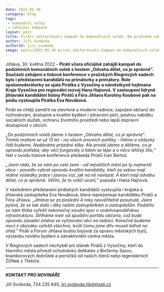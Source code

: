 ```yaml
---
date: 2022-05-30
category: blog
tags:
 - komunální volby
 - zahájení kampaně
layout: post
title: Piráti odstartovali kampaň do komunálních voleb. Na pražském zahájení nechyběli ani Piráti z Vysočiny
author: Jiří Svoboda
authorId: jiri.svoboda
image: posts/2022-05-30-pirati-odstartovali-kampan-do-komunalnich-voleb-na-prazskem-zahajeni-nechybeli-ani-pirati-z-vysociny.jpg
---
```


Jihlava, 30. května 2022 – **Piráti včera oficiálně zahájili kampaň do podzimních komunálních voleb s heslem „Odvaha dělat, co je správné”. Součástí zahájení a tiskové konference v pražských Riegrových sadech bylo i představení kandidátů na primátorky a primátory. Role spolumoderátorky se ujala Pirátka z Vysočiny a náměstkyně hejtmana Kraje Vysočina pro regionální rozvoj Hana Hajnová. V zastoupení lídryně jihlavské kandidátní listiny Pirátů a Fóra Jihlava Karolíny Koubové pak na pódiu vystoupila Pirátka Eva Nováková.**

Piráti se chtějí zaměřit na otevřené a moderní radnice, zapojení občanů do rozhodování, dostupné a kvalitní bydlení i zdravotní péči, pestrou nabídku sociálních služeb, ochranu životního prostředí nebo lepší dopravní dostupnost v obcích.

*„Do podzimních voleb jdeme s heslem „Odvaha dělat, co je správné”. Tímhle mottem se už 13 let - na všech úrovních politiky - řídíme a vždycky řídit budeme. Nedáváme prázdné sliby. Ale prostě jdeme a děláme, co je opravdu potřeba, aby věci fungovaly a lidem se lépe a o něco lehčeji žilo,“* řekl v úvodu tiskové konference předseda Pirátů Ivan Bartoš.

*„Jsem ráda, že se nám po celé zemi - od největších měst po ty nejmenší obce - povedlo vybrat opravdu kvalitní kandidáty, kteří za sebou mají reálné výsledky práce i jasnou vizi, jak na ně navázat. A kteří mají odvahu dělat, co je správné. Věřím, že to voliči ocení,“* popsala i Hana Hajnová.

V následném představení pirátských kandidátů vystoupila i krajská a jihlavská zastupitelka Eva Nováková, která reprezentuje kandidátku Pirátů a Fóra Jihlava. *„Jihlava se za poslední 4 roky neuvěřitelně posunula. Jsem pyšná, že se tak stalo i díky našim zastupitelkám a zastupitelům. Podařilo se nám třeba vyřešit nekonečný soudní spor o vodohospodářskou infrastrukturu. Stříháme metr od spuštění portálu občana, což bude opravdu zásadní změna ve vyřizování věcí na radnici. Konečně budeme moci z obýváku vyřešit všechno, kvůli čemu jsme dřív museli běhat na úřad.”* Piráti a Fórum Jihlava budou bojovat za opravu městských bytů, výstavbu nového bydlení a zatraktivnění centra města.

V Riegrových sadech nechyběl ani stánek Pirátů z Vysočiny, kteří do hlavního města přivezli ochutnávku delikates z Biofarmy Sasov, bramborových dobrůtek a perníčků od našich členů nebo legendárních ZONek z Třebíče.



---

***KONTAKT PRO NOVINÁŘE*** 

Jiří Svoboda, 724 235 840, <jiri.svoboda.hb@pirati.cz>
